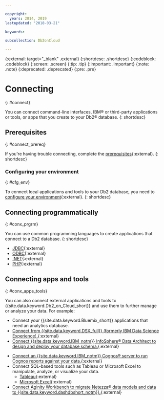 ```yaml
---

copyright:
  years: 2014, 2019
lastupdated: "2018-03-21"

keywords: 

subcollection: Db2onCloud

---
```


<!-- Attribute definitions --> 
{:external: target="_blank" .external}
{:shortdesc: .shortdesc}
{:codeblock: .codeblock}
{:screen: .screen}
{:tip: .tip}
{:important: .important}
{:note: .note}
{:deprecated: .deprecated}
{:pre: .pre}

# Connecting
{: #connect}

You can connect command-line interfaces, IBM® or third-party applications or tools, or apps that you create to your Db2® database. 
{: shortdesc}

## Prerequisites
{: #connect_prereq}

If you're having trouble connecting, complete the [prerequisites](https://www.ibm.com/support/knowledgecenter/SS6NHC/com.ibm.swg.im.dashdb.doc/connecting/connecting_applications_to_dashdb_database.html){:external}.
{: shortdesc}

### Configuring your environment
{: #cfg_env}

To connect local applications and tools to your Db2 database, you need to [configure your environment](https://www.ibm.com/support/knowledgecenter/SS6NHC/com.ibm.swg.im.dashdb.doc/connecting/connect_driver_package_config.html){:external}. 
{: shortdesc}

## Connecting programmatically
{: #conx_prgrm}

You can use common programming languages to create applications that connect to a Db2 database.
{: shortdesc}

<!--* [Java{}{:external} -->
* [JDBC](https://www.ibm.com/support/knowledgecenter/SS6NHC/com.ibm.swg.im.dashdb.doc/connecting/connect_connecting_jdbc_applications.html){:external}
* [ODBC](https://www.ibm.com/support/knowledgecenter/SS6NHC/com.ibm.swg.im.dashdb.doc/connecting/connect_connecting_cli_and_odbc_applications.html){:external}
* [.NET](https://www.ibm.com/support/knowledgecenter/SS6NHC/com.ibm.swg.im.dashdb.doc/connecting/connect_connecting__net_applications.html){:external}
* [PHP](https://www.ibm.com/support/knowledgecenter/SS6NHC/com.ibm.swg.im.dashdb.doc/connecting/connect_connecting_php.html){:external}

## Connecting apps and tools
{: #conx_apps_tools}

You can also connect external applications and tools to {{site.data.keyword.Db2_on_Cloud_short}} and use them to further manage or analyze your data. For example:
   * Connect your {{site.data.keyword.Bluemix_short}} applications that need an analytics database.
   * [Connect from {{site.data.keyword.DSX_full}} (formerly IBM Data Science Experience).](https://datascience.ibm.com/docs/content/manage-data/create-conn.html?context=analytics&linkInPage=true){:external}
   * [Connect {{site.data.keyword.IBM_notm}} InfoSphere® Data Architect to design and deploy your database schema.](https://www.ibm.com/support/knowledgecenter/SS6NHC/com.ibm.swg.im.dashdb.doc/connecting/connect_connecting_ibm_data_architect.html){:external}
<!--   * Connect Esri ArcGIS to perform geospatial analytics and map publishing with your data. -->
   * [Connect an {{site.data.keyword.IBM_notm}} Cognos® server to run Cognos reports against your data.](https://www.ibm.com/support/knowledgecenter/SS6NHC/com.ibm.swg.im.dashdb.doc/connecting/connect_connecting_cognos.html){:external}
   * Connect SQL-based tools such as Tableau or Microsoft Excel to manipulate, analyze, or visualize your data. 
       * [Tableau](https://www.ibm.com/support/knowledgecenter/SS6NHC/com.ibm.swg.im.dashdb.doc/connecting/connect_connecting_tableau.html){:external}
       * [Microsoft Excel](https://www.ibm.com/support/knowledgecenter/SS6NHC/com.ibm.swg.im.dashdb.doc/connecting/connect_connecting_excel.html){:external}
   * [Connect Aginity Workbench to migrate Netezza® data models and data to {{site.data.keyword.dashdbshort_notm}}.](https://www.ibm.com/support/knowledgecenter/SS6NHC/com.ibm.swg.im.dashdb.doc/connecting/connect_connecting_aginity.html){:external}
